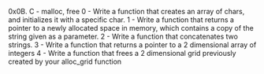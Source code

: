 0x0B. C - malloc, free
0 - Write  a function that creates an array of chars, and initializes it with a specific char.
1 - Write a function that returns a pointer to a newly allocated space in memory, which contains a copy of the string given as a parameter.
2 - Write a function that concatenates two strings.
3 - Write a function that returns a pointer to a 2 dimensional array of integers
4 - Write a function that frees a 2 dimensional grid previously created by your alloc_grid function 
